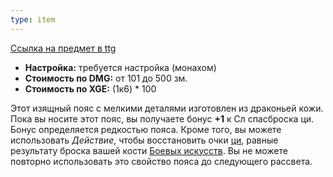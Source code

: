 ```yaml
---
type: item
---
```

[Ссылка на предмет в ttg](https://5e14.ttg.club/items/magic/dragonhide_belt_+1)
- **Настройка:** требуется настройка (монахом)
- **Стоимость по DMG:** от 101 до 500 зм.
- **Стоимость по XGE:** (1к6) * 100

Этот изящный пояс с мелкими деталями изготовлен из драконьей кожи.
Пока вы носите этот пояс, вы получаете бонус **+1** к Сл спасброска ци.
Бонус определяется редкостью пояса.
Кроме того, вы можете использовать _Действие_, чтобы восстановить очки [ци](https://5e14.ttg.club/classes/Monk#c93), равные результату броска вашей кости [Боевых искусств](https://5e14.ttg.club/classes/Monk#c92).
Вы не можете повторно использовать это свойство пояса до следующего рассвета.